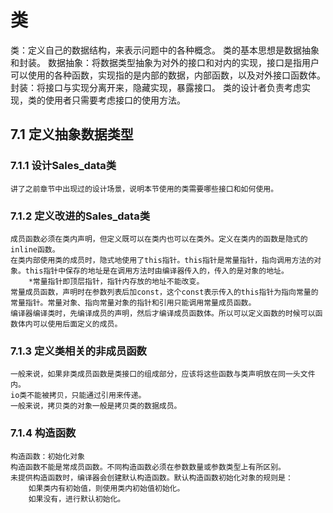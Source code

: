 # 类
类：定义自己的数据结构，来表示问题中的各种概念。
类的基本思想是数据抽象和封装。
    数据抽象：将数据类型抽象为对外的接口和对内的实现，接口是指用户可以使用的各种函数，实现指的是内部的数据，内部函数，以及对外接口函数体。
    封装：将接口与实现分离开来，隐藏实现，暴露接口。
类的设计者负责考虑实现，类的使用者只需要考虑接口的使用方法。

## 7.1 定义抽象数据类型

### 7.1.1 设计Sales_data类
    讲了之前章节中出现过的设计场景，说明本节使用的类需要哪些接口和如何使用。
### 7.1.2 定义改进的Sales_data类
    成员函数必须在类内声明，但定义既可以在类内也可以在类外。定义在类内的函数是隐式的inline函数。
    在类内部使用类的成员时，隐式地使用了this指针。this指针是常量指针，指向调用方法的对象。this指针中保存的地址是在调用方法时由编译器传入的，传入的是对象的地址。
        *常量指针即顶层指针，指针内存放的地址不能改变。
    常量成员函数，声明时在参数列表后加const，这个const表示传入的this指针为指向常量的常量指针。常量对象、指向常量对象的指针和引用只能调用常量成员函数。
    编译器编译类时，先编译成员的声明，然后才编译成员函数体。所以可以定义函数的时候可以函数体内可以使用后面定义的成员。
### 7.1.3 定义类相关的非成员函数
    一般来说，如果非类成员函数是类接口的组成部分，应该将这些函数与类声明放在同一头文件内。
    io类不能被拷贝，只能通过引用来传递。
    一般来说，拷贝类的对象一般是拷贝类的数据成员。
### 7.1.4 构造函数
    构造函数：初始化对象
    构造函数不能是常成员函数。不同构造函数必须在参数数量或参数类型上有所区别。
    未提供构造函数时，编译器会创建默认构造函数。默认构造函数初始化对象的规则是：
        如果类内有初始值，则使用类内初始值初始化。
        如果没有，进行默认初始化。
    
